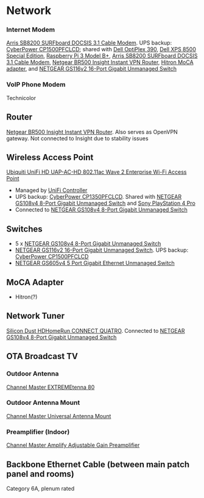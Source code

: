 # Network

### Internet Modem

[Arris SB8200 SURFboard DOCSIS 3.1 Cable Modem](https://www.arris.com/surfboard/products/cable-modems/sb8200/). UPS backup: [CyberPower CP1500PFCLCD](https://github.com/jdrch/Hardware/blob/master/Raspberry%20Pi%203%20Model%20B%2B.md#ups); shared with [Dell OptiPlex 390](https://github.com/jdrch/Hardware/blob/master/Dell%20OptiPlex%20390-1%20SFF.md#ups), [Dell XPS 8500 Special Edition](https://github.com/jdrch/Hardware/blob/master/Dell%20XPS%208500%20Special%20Edition.md#ups), [Raspberry Pi 3 Model B+](https://github.com/jdrch/Hardware/blob/master/Raspberry%20Pi%203%20Model%20B%2B.md#ups), [Arris SB8200 SURFboard DOCSIS 3.1 Cable Modem](https://github.com/jdrch/Hardware/blob/master/Network.md#internet-modem), [Netgear BR500 Insight Instant VPN Router](https://github.com/jdrch/Hardware/blob/master/Network.md#router), [Hitron MoCA adapter](https://github.com/jdrch/Hardware/blob/master/Network.md#moca-adapter), and [NETGEAR GS116v2 16-Port Gigabit Unmanaged Switch](https://github.com/jdrch/Hardware/blob/master/Network.md#switches)

### VoIP Phone Modem

Technicolor

## Router

[Netgear BR500 Insight Instant VPN Router](https://www.netgear.com/images/datasheet/security/BR500.pdf). Also serves as OpenVPN gateway. Not connected to Insight due to stability issues

## Wireless Access Point

[Ubiquiti UniFi HD UAP-AC-HD 802.11ac Wave 2 Enterprise Wi-Fi Access Point](https://dl.ubnt.com/datasheets/unifi/UniFi_UAP-AC-HD_DS.pdf)
* Managed by [UniFi Controller](https://github.com/jdrch/Hardware/blob/master/Raspberry%20Pi%203%20Model%20B%2B.md#roles)
* UPS backup: [CyberPower CP1350PFCLCD](https://www.cyberpowersystems.com/product/ups/cp1350pfclcd/). Shared with [NETGEAR GS108v4 8-Port Gigabit Unmanaged Switch](https://github.com/jdrch/Hardware/blob/master/Network.md#switches) and [Sony PlayStation 4 Pro](https://github.com/jdrch/Hardware/blob/master/Consoles.md#sony-playstation-4-pro)
* Connected to [NETGEAR GS108v4 8-Port Gigabit Unmanaged Switch](https://github.com/jdrch/Hardware/blob/master/Network.md#switches)

## Switches

* 5 x [NETGEAR GS108v4 8-Port Gigabit Unmanaged Switch](https://www.netgear.com/images/datasheet/switches/GS105v5_GS108v4_GS116v2.pdf)
* [NETGEAR GS116v2 16-Port Gigabit Unmanaged Switch](https://www.netgear.com/images/datasheet/switches/GS105v5_GS108v4_GS116v2.pdf). UPS backup: [CyberPower CP1500PFCLCD](https://github.com/jdrch/Hardware/blob/master/Raspberry%20Pi%203%20Model%20B%2B.md#ups)
* [NETGEAR GS605v4 5 Port Gigabit Ethernet Unmanaged Switch](https://www.netgear.com/support/product/GS605v4)

## MoCA Adapter

* Hitron(?)

## Network Tuner

[Silicon Dust HDHomeRun CONNECT QUATRO](https://www.silicondust.com/product/hdhomerun-connect-quatro/). Connected to [NETGEAR GS108v4 8-Port Gigabit Unmanaged Switch](https://github.com/jdrch/Hardware/blob/master/Network.md#switches)

## OTA Broadcast TV

### Outdoor Antenna

[Channel Master EXTREMEtenna 80](https://www.channelmaster.com/Digital_HDTV_Outdoor_TV_Antenna_p/cm-4228hd.htm)

### Outdoor Antenna Mount

[Channel Master Universal Antenna Mount](https://www.channelmaster.com/Universal_Antenna_Mount_p/cm-3090.htm)

### Preamplifier (Indoor)

[Channel Master Amplify Adjustable Gain Preamplifier](https://www.channelmaster.com/Amplify_TV_Antenna_Preamplifier_p/cm-7777hd.htm)

## Backbone Ethernet Cable (between main patch panel and rooms)

Category 6A, plenum rated
